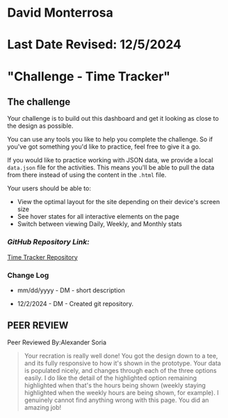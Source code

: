 # David Monterrosa
# Last Date Revised: 12/5/2024
# "Challenge - Time Tracker"
## The challenge

Your challenge is to build out this dashboard and get it looking as close to the design as possible.

You can use any tools you like to help you complete the challenge. So if you've got something you'd like to practice, feel free to give it a go.

If you would like to practice working with JSON data, we provide a local `data.json` file for the activities. This means you'll be able to pull the data from there instead of using the content in the `.html` file.

Your users should be able to:

- View the optimal layout for the site depending on their device's screen size
- See hover states for all interactive elements on the page
- Switch between viewing Daily, Weekly, and Monthly stats

### _GitHub Repository Link:_
[Time Tracker Repository](https://github.com/davidmonterrosa/MonterrosaDPTimeTracker.git)

### Change Log
+ mm/dd/yyyy - DM - short description
- 12/2/2024 - DM - Created git repository.

## PEER REVIEW

Peer Reviewed By:Alexander Soria
>Your recration is really well done! You got the design down to a tee, and its fully responsive to how it's shown in the prototype. Your data is populated nicely, and changes through each of the three options easily. I do like the detail of the highlighted option remaining highlighted when that's the hours being shown (weekly staying highlighted when the weekly hours are being shown, for example). I genuinely cannot find anything wrong with this page. You did an amazing job!